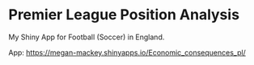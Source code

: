 # Premier League Position Analysis

My Shiny App for Football (Soccer) in England.

App: https://megan-mackey.shinyapps.io/Economic_consequences_pl/